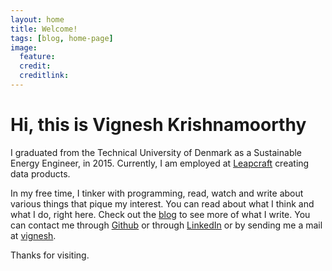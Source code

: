```yaml
---
layout: home
title: Welcome!
tags: [blog, home-page]
image:
  feature: 
  credit: 
  creditlink:
---
```

<h1>Hi, this is Vignesh Krishnamoorthy</h1>

I graduated from the Technical University of Denmark as a Sustainable Energy Engineer, in 2015. Currently, I am employed at <a href="http://leapcraft.dk">Leapcraft</a> creating data products. 

In my free time, I tinker with programming, read, watch and write about various things that pique my interest. You can read about what I think and what I do, right here. Check out the <a href='blog'>blog</a> to see more of what I write. You can contact me through <a href="http://github.com/vignkri">Github</a> or through <a href='https://dk.linkedin.com/in/vigneshkrishnamoorthy'>LinkedIn</a> or by sending me a mail at <a href='mailto:k.vignesh.krish@gmail.com?Subject=Hello%20!'>vignesh</a>.

Thanks for visiting.
